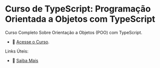 # Curso de TypeScript: Programação Orientada a Objetos com TypeScript

Curso Completo Sobre Orientação a Objetos (POO) com TypeScript.

- :movie_camera: [Acesse o Curso](https://academy.especializati.com.br/curso/typescript-poo).


Links Úteis:

- :tada: [Saiba Mais](https://linktr.ee/especializati)
